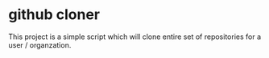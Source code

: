 github cloner
=============

This project is a simple script which will clone entire set of repositories for a user / organzation.



